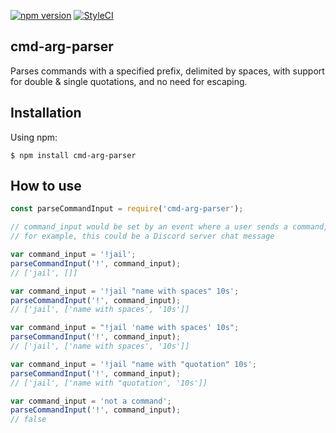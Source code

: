 [![npm version](https://badge.fury.io/js/chat-arg-parser.svg)](https://badge.fury.io/js/chat-arg-parser)
[![StyleCI](https://github.styleci.io/repos/148063326/shield?branch=master)](https://github.styleci.io/repos/148063326)

## cmd-arg-parser

Parses commands with a specified prefix, delimited by spaces, with support for double & single quotations, and no need for escaping.

## Installation

Using npm:

```
$ npm install cmd-arg-parser
```

## How to use

```javascript
const parseCommandInput = require('cmd-arg-parser');

// command_input would be set by an event where a user sends a command,
// for example, this could be a Discord server chat message

var command_input = '!jail';
parseCommandInput('!', command_input);
// ['jail', []]

var command_input = '!jail "name with spaces" 10s';
parseCommandInput('!', command_input);
// ['jail', ['name with spaces', '10s']]

var command_input = "!jail 'name with spaces' 10s";
parseCommandInput('!', command_input);
// ['jail', ['name with spaces', '10s']]

var command_input = '!jail "name with "quotation" 10s';
parseCommandInput('!', command_input);
// ['jail', ['name with "quotation', '10s']]

var command_input = 'not a command';
parseCommandInput('!', command_input);
// false
```
